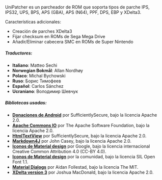 UniPatcher es un parcheador de ROM que soporta tipos de parche IPS, IPS32, UPS, BPS, APS (GBA), APS (N64), PPF, DPS, EBP y XDelta3.

Características adicionales:

- Creación de parches XDelta3
- Fijar checksum en ROMs de Sega Mega Drive
- Añadir/Eliminar cabecera SMC en ROMs de Super Nintendo

##### Traductores:

- **Italiano**: Matteo Sechi
- **Norwegian Bokmål**: Allan Nordhøy
- **Polaco**: Michal Bychowski
- **Ruso**: Борис Тимофеев
- **Español**: Carlos Sánchez
- **Ucraniano**: Володимир Шевчук

##### Bibliotecas usadas:

- [**Donaciones de Android**](https://github.com/SufficientlySecure/donations) por SufficientlySecure, bajo la licencia Apache 2.0.
- [**Apache Commons IO**](https://commons.apache.org/proper/commons-io/) por The Apache Software Foundation, bajo la licencia Apache 2.0.
- [**HtmlTextView**](https://github.com/SufficientlySecure/html-textview) por SufficientlySecure, bajo la licencia Apache 2.0.
- [**Markdown4J**](https://github.com/jdcasey/markdown4j) por John Casey, bajo la licencia Apache 2.0.
- [**Iconos de Material design**](https://github.com/google/material-design-icons) por Google, bajo la licencia internacional Creative Common Attribution 4.0 (CC-BY 4.0).
- [**Iconos de Material design**](https://materialdesignicons.com) por la comunidad, bajo la licencia SIL Open Font 1.1.
- [**Material Dialogs**](https://github.com/afollestad/material-dialogs) por Aidan Follestad, bajo la licencia The MIT.
- [**XDelta version 3**](https://github.com/jmacd/xdelta) por Joshua MacDonald, bajo la licencia Apache 2.0.